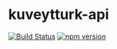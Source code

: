 # kuveytturk-api
[![Build Status](https://travis-ci.org/huseyinbuyukdere/kuveytturk-api.svg?branch=master)](https://travis-ci.org/huseyinbuyukdere/kuveytturk-api)
[![npm version](https://badge.fury.io/js/kuveytturk-api.svg)](https://badge.fury.io/js/kuveytturk-api)
